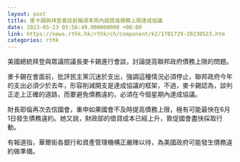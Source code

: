 ```yaml
---
layout: post
title: 麥卡錫與拜登會談前稱須本周內就提高債務上限達成協議
date: 2023-05-23 05:56:49.000000000 +08:00
link: https://news.rthk.hk/rthk/ch/component/k2/1701729-20230523.htm
categories: rthk
---
```


美國總統拜登與眾議院議長麥卡錫進行會談，討論提高聯邦政府債務上限的問題。

麥卡錫在會面前，批評民主黨沉迷於支出，強調這種情況必須停止，聯邦政府今年的支出必須少於去年，形容削減開支是達成協議的框架，不過，麥卡錫認為，談判正走上正確的道路，而要避免債務違約，必須在今個星期內達成協議。

財長耶倫再次去信國會，重申如果國會不及時提高債務上限，極有可能最快在6月1日發生債務違約。她又說，財政部的借貸成本已經上升，敦促國會盡快採取行動。

有報道指，華爾街各銀行和資產管理機構正嚴陣以待，為美國政府可能發生債務違約做準備。
